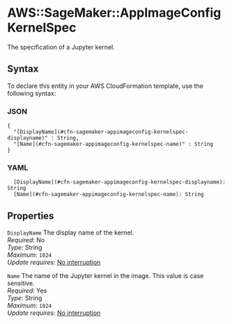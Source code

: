# AWS::SageMaker::AppImageConfig KernelSpec<a name="aws-properties-sagemaker-appimageconfig-kernelspec"></a>

The specification of a Jupyter kernel\.

## Syntax<a name="aws-properties-sagemaker-appimageconfig-kernelspec-syntax"></a>

To declare this entity in your AWS CloudFormation template, use the following syntax:

### JSON<a name="aws-properties-sagemaker-appimageconfig-kernelspec-syntax.json"></a>

```
{
  "[DisplayName](#cfn-sagemaker-appimageconfig-kernelspec-displayname)" : String,
  "[Name](#cfn-sagemaker-appimageconfig-kernelspec-name)" : String
}
```

### YAML<a name="aws-properties-sagemaker-appimageconfig-kernelspec-syntax.yaml"></a>

```
  [DisplayName](#cfn-sagemaker-appimageconfig-kernelspec-displayname): String
  [Name](#cfn-sagemaker-appimageconfig-kernelspec-name): String
```

## Properties<a name="aws-properties-sagemaker-appimageconfig-kernelspec-properties"></a>

`DisplayName`  <a name="cfn-sagemaker-appimageconfig-kernelspec-displayname"></a>
The display name of the kernel\.  
*Required*: No  
*Type*: String  
*Maximum*: `1024`  
*Update requires*: [No interruption](https://docs.aws.amazon.com/AWSCloudFormation/latest/UserGuide/using-cfn-updating-stacks-update-behaviors.html#update-no-interrupt)

`Name`  <a name="cfn-sagemaker-appimageconfig-kernelspec-name"></a>
The name of the Jupyter kernel in the image\. This value is case sensitive\.  
*Required*: Yes  
*Type*: String  
*Maximum*: `1024`  
*Update requires*: [No interruption](https://docs.aws.amazon.com/AWSCloudFormation/latest/UserGuide/using-cfn-updating-stacks-update-behaviors.html#update-no-interrupt)